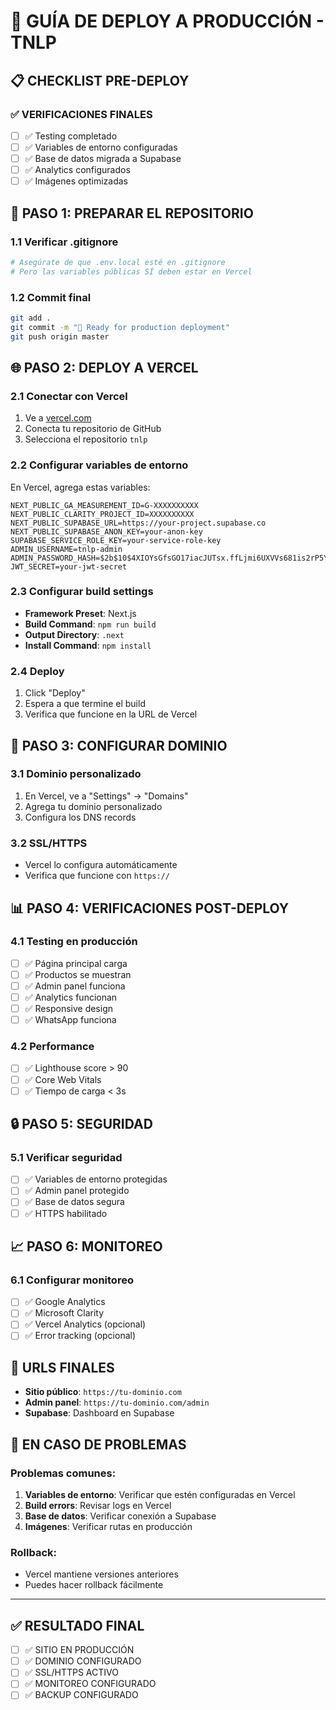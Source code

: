 # 🚀 GUÍA DE DEPLOY A PRODUCCIÓN - TNLP

## 📋 **CHECKLIST PRE-DEPLOY**

### **✅ VERIFICACIONES FINALES**
- [ ] ✅ Testing completado
- [ ] ✅ Variables de entorno configuradas
- [ ] ✅ Base de datos migrada a Supabase
- [ ] ✅ Analytics configurados
- [ ] ✅ Imágenes optimizadas

## 🔧 **PASO 1: PREPARAR EL REPOSITORIO**

### **1.1 Verificar .gitignore**
```bash
# Asegúrate de que .env.local esté en .gitignore
# Pero las variables públicas SÍ deben estar en Vercel
```

### **1.2 Commit final**
```bash
git add .
git commit -m "🚀 Ready for production deployment"
git push origin master
```

## 🌐 **PASO 2: DEPLOY A VERCEL**

### **2.1 Conectar con Vercel**
1. Ve a [vercel.com](https://vercel.com)
2. Conecta tu repositorio de GitHub
3. Selecciona el repositorio `tnlp`

### **2.2 Configurar variables de entorno**
En Vercel, agrega estas variables:
```
NEXT_PUBLIC_GA_MEASUREMENT_ID=G-XXXXXXXXXX
NEXT_PUBLIC_CLARITY_PROJECT_ID=XXXXXXXXXX
NEXT_PUBLIC_SUPABASE_URL=https://your-project.supabase.co
NEXT_PUBLIC_SUPABASE_ANON_KEY=your-anon-key
SUPABASE_SERVICE_ROLE_KEY=your-service-role-key
ADMIN_USERNAME=tnlp-admin
ADMIN_PASSWORD_HASH=$2b$10$4XIOYsGfsGO17iacJUTsx.ffLjmi6UXVVs681is2rP5YejxLB7Idq
JWT_SECRET=your-jwt-secret
```

### **2.3 Configurar build settings**
- **Framework Preset**: Next.js
- **Build Command**: `npm run build`
- **Output Directory**: `.next`
- **Install Command**: `npm install`

### **2.4 Deploy**
1. Click "Deploy"
2. Espera a que termine el build
3. Verifica que funcione en la URL de Vercel

## 🔗 **PASO 3: CONFIGURAR DOMINIO**

### **3.1 Dominio personalizado**
1. En Vercel, ve a "Settings" → "Domains"
2. Agrega tu dominio personalizado
3. Configura los DNS records

### **3.2 SSL/HTTPS**
- Vercel lo configura automáticamente
- Verifica que funcione con `https://`

## 📊 **PASO 4: VERIFICACIONES POST-DEPLOY**

### **4.1 Testing en producción**
- [ ] ✅ Página principal carga
- [ ] ✅ Productos se muestran
- [ ] ✅ Admin panel funciona
- [ ] ✅ Analytics funcionan
- [ ] ✅ Responsive design
- [ ] ✅ WhatsApp funciona

### **4.2 Performance**
- [ ] ✅ Lighthouse score > 90
- [ ] ✅ Core Web Vitals
- [ ] ✅ Tiempo de carga < 3s

## 🔒 **PASO 5: SEGURIDAD**

### **5.1 Verificar seguridad**
- [ ] ✅ Variables de entorno protegidas
- [ ] ✅ Admin panel protegido
- [ ] ✅ Base de datos segura
- [ ] ✅ HTTPS habilitado

## 📈 **PASO 6: MONITOREO**

### **6.1 Configurar monitoreo**
- [ ] ✅ Google Analytics
- [ ] ✅ Microsoft Clarity
- [ ] ✅ Vercel Analytics (opcional)
- [ ] ✅ Error tracking (opcional)

## 🎯 **URLS FINALES**
- **Sitio público**: `https://tu-dominio.com`
- **Admin panel**: `https://tu-dominio.com/admin`
- **Supabase**: Dashboard en Supabase

## 🚨 **EN CASO DE PROBLEMAS**

### **Problemas comunes:**
1. **Variables de entorno**: Verificar que estén configuradas en Vercel
2. **Build errors**: Revisar logs en Vercel
3. **Base de datos**: Verificar conexión a Supabase
4. **Imágenes**: Verificar rutas en producción

### **Rollback:**
- Vercel mantiene versiones anteriores
- Puedes hacer rollback fácilmente

---

## ✅ **RESULTADO FINAL**
- [ ] ✅ SITIO EN PRODUCCIÓN
- [ ] ✅ DOMINIO CONFIGURADO
- [ ] ✅ SSL/HTTPS ACTIVO
- [ ] ✅ MONITOREO CONFIGURADO
- [ ] ✅ BACKUP CONFIGURADO

